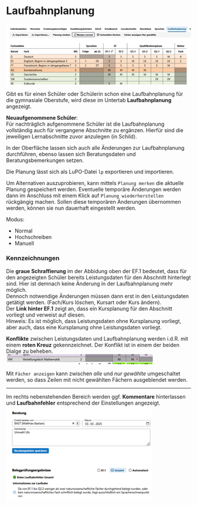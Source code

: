 # Laufbahnplanung

![Schueler-Laufbahnplanung](./graphics/schueler_laufbahnplanung_1.png)

Gibt es für einen Schüler oder Schülerin schon eine Laufbahnplanung für die gymnasiale Oberstufe, wird diese im Untertab **Laufbahnplanung** angezeigt.  
 
**Neuaufgenommene Schüler**:  
Für nachträglich aufgenommene Schüler ist die Laufbahnplanung vollständig auch für vergangene Abschnitte zu ergänzen. Hierfür sind die jeweiligen Lernabschnitte zuvor anzulegen (in Schild).  
    


In der Oberfläche lassen sich auch alle Änderungen zur Laufbahnplanung durchführen, ebenso lassen sich Beratungsdaten und Beratungsbemerkungen setzen.

Die Planung lässt sich als LuPO-Datei ````lp```` exportieren und importieren.

Um Alternativen auszuprobieren, kann mittels ````Planung merken```` die aktuelle Planung gespeichert werden. Eventuelle temporäre Änderungen werden dann im Anschluss mit einem Klick auf ````Planung wiederherstellen```` rückgängig machen. Sollen diese temporären Änderungen übernommen werden, können sie nun dauerhaft eingestellt werden.

Modus:
* Normal
* Hochschreiben
* Manuell
  
### Kennzeichnungen 
Die **graue Schraffierung** im der Abbidung oben der EF.1 bedeutet, dass für den angezeigten Schüler bereits Leistungsdaten für den Abschnitt hinterlegt sind. Hier ist demnach keine Änderung in der Laufbahnplanung mehr möglich.  
Dennoch notwendige Änderungen müssen dann erst in den Leistungsdaten getätigt werden. (Fach/Kurs löschen, Kursart oder Kurs ändern).  
Der **Link hinter EF.1** zeigt an, dass ein Kursplanung für den Abschnitt vorliegt und verweist auf diesen.  
Hinweis: Es ist möglich, dass Leistungsdaten ohne Kursplanung vorliegt, aber auch, dass eine Kursplanung ohne Leistungsdaten vorliegt.  
  
  **Konflikte** zwischen Leistungsdaten und Laufbahnplanung werden i.d.R. mit einem **roten Kreuz** gekennzeichnet. Der Konflikt ist in einem der beiden Dialge  zu beheben.  
  ![Schueler-Laufbahnplanung-Konflikt](./graphics/schueler_laufbahnplanung_3.png)  

  
Mit ````Fächer anzeigen```` kann zwischen *alle* und *nur gewählte* umgeschaltet werden, so dass Zeilen mit nicht gewählten Fächern ausgeblendet werden. 
  
  ---
Im rechts nebenstehenden Bereich werden ggf. **Kommentare** hinterlassen und **Laufbahnfehler** entsprechend der Einstellungen angezeigt.
![Schueler-Laufbahn-Beratung](./graphics/schueler_laufbahnplanung_2.png)